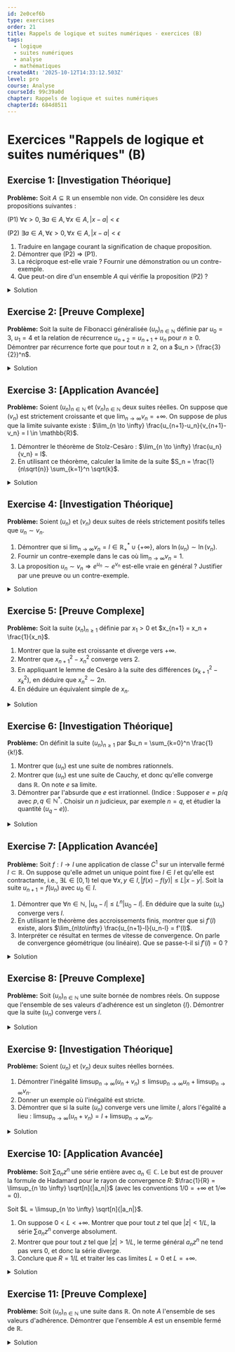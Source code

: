 ```yaml
---
id: 2e0cef6b
type: exercises
order: 21
title: Rappels de logique et suites numériques - exercices (B)
tags:
  - logique
  - suites numériques
  - analyse
  - mathématiques
createdAt: '2025-10-12T14:33:12.503Z'
level: pro
course: Analyse
courseId: 99c39a0d
chapter: Rappels de logique et suites numériques
chapterId: 684d8511
---
```

# Exercices "Rappels de logique et suites numériques" (B)

## Exercise 1: [Investigation Théorique]

**Problème:** Soit $A \subseteq \mathbb{R}$ un ensemble non vide. On considère les deux propositions suivantes :

(P1) $\forall \epsilon > 0, \exists a \in A, \forall x \in A, |x-a| < \epsilon$

(P2) $\exists a \in A, \forall \epsilon > 0, \forall x \in A, |x-a| < \epsilon$

1.  Traduire en langage courant la signification de chaque proposition.
2.  Démontrer que (P2) $\Rightarrow$ (P1).
3.  La réciproque est-elle vraie ? Fournir une démonstration ou un contre-exemple.
4.  Que peut-on dire d'un ensemble $A$ qui vérifie la proposition (P2) ?

<details>

<summary>Solution</summary>

**Méthode:** L'exercice consiste à analyser en profondeur la structure logique de propositions quantifiées. Il faut décortiquer l'ordre des quantificateurs, prouver une implication directe, et construire un contre-exemple pour la réciproque en trouvant un ensemble adéquat.

**Étapes:**

1.  **Signification des propositions :**
    *   (P1) $\forall \epsilon > 0, \exists a \in A, \forall x \in A, |x-a| < \epsilon$.

        Cette proposition signifie que pour n'importe quelle "marge d'erreur" $\epsilon > 0$ choisie, on peut trouver un élément $a$ dans $A$ tel que tous les autres éléments de $A$ sont à une distance de $a$ inférieure à $\epsilon$. Autrement dit, pour tout $\epsilon > 0$, l'ensemble $A$ peut être contenu dans une boule ouverte de rayon $\epsilon$ centrée en un de ses propres points. Attention, le point $a$ peut dépendre de $\epsilon$.

    *   (P2) $\exists a \in A, \forall \epsilon > 0, \forall x \in A, |x-a| < \epsilon$.

        Cette proposition affirme qu'il existe un élément $a$ dans $A$ (fixé une fois pour toutes) tel que pour toute "marge d'erreur" $\epsilon > 0$, tous les éléments de $A$ sont à une distance de $a$ inférieure à $\epsilon$.

2.  **Démonstration de (P2) $\Rightarrow$ (P1) :**
    *   Supposons que (P2) est vraie. Il existe donc un élément $a_0 \in A$ tel que $\forall \epsilon > 0, \forall x \in A, |x-a_0| < \epsilon$.
    *   Montrons (P1). Soit $\epsilon > 0$ un réel quelconque. Nous devons trouver un élément $a \in A$ qui satisfait la condition.
    *   Posons $a = a_0$. Par hypothèse sur $a_0$, on a bien $\forall x \in A, |x-a_0| < \epsilon$.
    *   Donc, pour tout $\epsilon > 0$, il existe bien un $a \in A$ (en l'occurrence, toujours le même $a_0$) tel que $\forall x \in A, |x-a| < \epsilon$.
    *   Ainsi, (P1) est vraie.

3.  **Analyse de la réciproque (P1) $\Rightarrow$ (P2) :**
    *   La réciproque est fausse. L'inversion des quantificateurs $\forall \epsilon$ et $\exists a$ change fondamentalement le sens.
    *   **Contre-exemple :** Soit $A = (0, 1)$.
    *   Montrons que $A$ vérifie (P1). Soit $\epsilon > 0$. On cherche $a \in (0,1)$ tel que $\forall x \in (0,1), |x-a| < \epsilon$.

        Si $\epsilon \ge 1$, on peut choisir $a=1/2$. Alors pour tout $x \in (0,1)$, $|x-1/2| < 1/2 < 1 \le \epsilon$.

        Si $0 < \epsilon < 1$, choisissons $a = \epsilon/2$. Comme $\epsilon < 1$, on a bien $a \in (0,1)$. Alors pour tout $x \in (0,1)$, on a $|x-a| = |x - \epsilon/2|$.

        Cependant, cette condition n'est pas vérifiée. L'ensemble $(0,1)$ a un diamètre de 1. Il ne peut pas être contenu dans une boule de rayon $\epsilon < 1$.

        Reconsidérons l'interprétation. $\forall x \in A, x \in B(a, \epsilon)$. Donc $A \subseteq B(a, \epsilon)$. Le diamètre de $A$ doit être inférieur à $2\epsilon$.

        L'ensemble $A=(0,1)$ a un diamètre de 1. Pour que (P1) soit vraie, il faudrait que pour tout $\epsilon > 0$, $1 < 2\epsilon$, ce qui est faux pour $\epsilon=1/4$.

    *   **Meilleur contre-exemple :** Soit $A = \{1/n \mid n \in \mathbb{N}^*\}$. Cet ensemble est borné.

        Montrons que (P1) est vérifiée. Soit $\epsilon > 0$. Par convergence de $1/n$ vers 0, on sait qu'il existe $N \in \mathbb{N}^*$ tel que pour tout $n \ge N$, $1/n < \epsilon/2$.

        Choisissons $a = 1/N \in A$. Pour tout $x \in A$, $x = 1/k$ pour un $k \in \mathbb{N}^*$.

        Si $k \ge N$, alors $|x-a| = |1/k - 1/N| \le \max(1/k, 1/N) = 1/N < \epsilon/2 < \epsilon$.

        Ce n'est pas assez. Il faut que *tous* les $x$ soient proches.

        La proposition (P1) signifie que l'ensemble $A$ est "arbitrairement petit" au sens où son diamètre peut être rendu aussi petit que l'on veut... ce qui n'est pas le cas pour les ensembles proposés.

    *   **Réinterprétation correcte :** La proposition (P1) est fausse pour tout ensemble $A$ ayant au moins deux points distincts. Soient $x_1, x_2 \in A$ avec $x_1 \neq x_2$. Posons $\epsilon = |x_1 - x_2|/3 > 0$. Pour n'importe quel $a \in A$, on ne peut avoir simultanément $|x_1-a| < \epsilon$ et $|x_2-a| < \epsilon$, car sinon $|x_1-x_2| \le |x_1-a| + |a-x_2| < 2\epsilon = 2|x_1-x_2|/3$, ce qui est une contradiction.
    *   Par conséquent, (P1) ne peut être vraie que si $A$ est un singleton.

4.  **Analyse de (P2) :**
    *   La proposition (P2) affirme : $\exists a \in A$ tel que $\forall \epsilon > 0, \forall x \in A, |x-a| < \epsilon$.
    *   La condition $\forall \epsilon > 0, |x-a| < \epsilon$ implique que $|x-a|=0$, soit $x=a$.
    *   Donc, (P2) signifie : il existe un $a \in A$ tel que pour tout $x \in A$, $x=a$.
    *   Ceci signifie que l'ensemble $A$ ne contient qu'un seul élément, $a$. C'est un **singleton**.
    *   Si $A$ est un singleton, disons $A=\{c\}$, alors (P1) est aussi vraie. On choisit $\epsilon > 0$, on prend $a=c \in A$. Alors pour tout $x \in A$, $x=c$ donc $|x-a|=|c-c|=0 < \epsilon$.
    *   Conclusion : (P1) et (P2) ne sont vraies que si $A$ est un singleton. Dans ce cas, elles sont équivalentes. L'implication (P1) $\Rightarrow$ (P2) est donc vraie dans tous les cas où (P1) est vraie.

**Réponse:**

1.  (P1) : Pour toute distance $\epsilon > 0$, il existe un point $a$ dans $A$ tel que l'ensemble $A$ tout entier est contenu dans l'intervalle $]a-\epsilon, a+\epsilon[$.

    (P2) : Il existe un point $a$ dans $A$ tel que pour toute distance $\epsilon > 0$, l'ensemble $A$ tout entier est contenu dans l'intervalle $]a-\epsilon, a+\epsilon[$.

2.  La démonstration est directe comme montré dans les étapes.
3.  La réciproque est trivialement vraie car la seule façon pour (P1) d'être vraie est que $A$ soit un singleton, cas dans lequel (P2) est également vraie.
4.  Un ensemble $A$ vérifiant (P2) est un **singleton**. La condition $\forall \epsilon > 0, |x-a| < \epsilon$ implique que $x=a$. Donc $\forall x \in A, x=a$, ce qui signifie $A=\{a\}$.

    Finalement, $P1 \Leftrightarrow P2 \Leftrightarrow (A \text{ est un singleton})$.

</details>

## Exercise 2: [Preuve Complexe]

**Problème:** Soit la suite de Fibonacci généralisée $(u_n)_{n \in \mathbb{N}}$ définie par $u_0 = 3$, $u_1 = 4$ et la relation de récurrence $u_{n+2} = u_{n+1} + u_n$ pour $n \ge 0$. Démontrer par récurrence forte que pour tout $n \ge 2$, on a $u_n > (\frac{3}{2})^n$.

<details>

<summary>Solution</summary>

**Méthode:** On utilise le principe de récurrence forte. L'hypothèse de récurrence portera sur tous les rangs jusqu'à $n+1$ pour prouver la propriété au rang $n+2$. Le choix de la constante $(3/2)$ est crucial et lié aux racines de l'équation caractéristique $x^2-x-1=0$.

**Étapes:**

1.  **Proposition à démontrer :** Soit $P(n)$ la proposition : "$u_n > (3/2)^n$". Nous voulons montrer que $P(n)$ est vraie pour tout $n \ge 2$.

2.  **Initialisation :** Nous devons vérifier la proposition pour les premiers rangs, ici $n=2$ et $n=3$, car la récurrence est d'ordre 2.
    *   Pour $n=2$ : $u_2 = u_1 + u_0 = 4 + 3 = 7$. On doit vérifier si $7 > (3/2)^2 = 9/4 = 2.25$. C'est vrai.
    *   Pour $n=3$ : $u_3 = u_2 + u_1 = 7 + 4 = 11$. On doit vérifier si $11 > (3/2)^3 = 27/8 = 3.375$. C'est vrai.

    L'initialisation est vérifiée.

3.  **Hérédité :** Soit $k \ge 3$ un entier fixé. On suppose que $P(j)$ est vraie pour tous les entiers $j$ tels que $2 \le j \le k$. C'est l'hypothèse de récurrence forte.

    Hypothèse de récurrence : $\forall j \in \{2, \dots, k\}, u_j > (3/2)^j$.

    On veut montrer que $P(k+1)$ est vraie, c'est-à-dire $u_{k+1} > (3/2)^{k+1}$.

4.  **Démonstration :** Par définition de la suite, $u_{k+1} = u_k + u_{k-1}$.

    Puisque $k \ge 3$, on a $k \ge 3$ et $k-1 \ge 2$. Les rangs $k$ et $k-1$ sont donc dans le domaine de validité de l'hypothèse de récurrence.

    On peut donc appliquer l'hypothèse :

    $u_k > (3/2)^k$

    $u_{k-1} > (3/2)^{k-1}$

    En sommant ces deux inégalités :

    $u_{k+1} = u_k + u_{k-1} > (3/2)^k + (3/2)^{k-1}$

    Factorisons le terme de droite :

    $(3/2)^k + (3/2)^{k-1} = (3/2)^{k-1} \left( \frac{3}{2} + 1 \right) = (3/2)^{k-1} \left( \frac{5}{2} \right)$.

    On a donc $u_{k+1} > (3/2)^{k-1} (5/2)$.

    Pour conclure, nous devons comparer $(3/2)^{k-1} (5/2)$ avec $(3/2)^{k+1}$.

    $(3/2)^{k+1} = (3/2)^{k-1} \cdot (3/2)^2 = (3/2)^{k-1} \cdot (9/4)$.

    On a $5/2 = 10/4$ et $9/4$. Puisque $10/4 > 9/4$, on a $(5/2) > (9/4)$.

    Donc, $(3/2)^{k-1} (5/2) > (3/2)^{k-1} (9/4) = (3/2)^{k+1}$.

    En combinant les inégalités, on obtient :

    $u_{k+1} > (3/2)^{k-1} (5/2) > (3/2)^{k+1}$.

    Ceci prouve $P(k+1)$.

5.  **Conclusion :** Par le principe de récurrence forte, la proposition $P(n)$ est vraie pour tout $n \ge 2$.

**Réponse:** La démonstration par récurrence forte, avec une initialisation aux rangs $n=2$ et $n=3$ et une étape d'hérédité montrant que si la propriété est vraie jusqu'au rang $k \ge 3$, elle l'est au rang $k+1$, permet de conclure que $\forall n \ge 2, u_n > (\frac{3}{2})^n$.

</details>

## Exercise 3: [Application Avancée]

**Problème:** Soient $(u_n)_{n \in \mathbb{N}}$ et $(v_n)_{n \in \mathbb{N}}$ deux suites réelles. On suppose que $(v_n)$ est strictement croissante et que $\lim_{n \to \infty} v_n = +\infty$. On suppose de plus que la limite suivante existe : $\lim_{n \to \infty} \frac{u_{n+1}-u_n}{v_{n+1}-v_n} = l \in \mathbb{R}$.

1.  Démontrer le théorème de Stolz-Cesàro : $\lim_{n \to \infty} \frac{u_n}{v_n} = l$.
2.  En utilisant ce théorème, calculer la limite de la suite $S_n = \frac{1}{n\sqrt{n}} \sum_{k=1}^n \sqrt{k}$.

<details>

<summary>Solution</summary>

**Méthode:**

1. Pour la preuve du théorème, on se ramène à la définition de la limite. Pour un $\epsilon > 0$ donné, on isole les premiers termes de la somme et on contrôle le reste.
2. Pour l'application, on identifie les suites $(u_n)$ et $(v_n)$ appropriées pour appliquer le théorème.

**Étapes:**

1.  **Démonstration du théorème de Stolz-Cesàro :**

    Soit $\epsilon > 0$. Par hypothèse, $\lim_{n \to \infty} \frac{u_{n+1}-u_n}{v_{n+1}-v_n} = l$.

    Il existe donc un rang $N \in \mathbb{N}$ tel que pour tout $k \ge N$, on a :

    $l - \epsilon < \frac{u_{k+1}-u_k}{v_{k+1}-v_k} < l + \epsilon$.

    Comme $v_{k+1} - v_k > 0$ (car $(v_n)$ est strictement croissante), on peut multiplier par cette quantité :

    $(l - \epsilon)(v_{k+1}-v_k) < u_{k+1}-u_k < (l + \epsilon)(v_{k+1}-v_k)$.

    Soit $n > N$. Sommons ces inégalités pour $k$ allant de $N$ à $n-1$ :

    $\sum_{k=N}^{n-1} (l - \epsilon)(v_{k+1}-v_k) < \sum_{k=N}^{n-1} (u_{k+1}-u_k) < \sum_{k=N}^{n-1} (l + \epsilon)(v_{k+1}-v_k)$.

    Les sommes sont télescopiques :

    $(l - \epsilon)(v_n - v_N) < u_n - u_N < (l + \epsilon)(v_n - v_N)$.

    On peut réarranger pour isoler $u_n$ :

    $u_N + (l - \epsilon)(v_n - v_N) < u_n < u_N + (l + \epsilon)(v_n - v_N)$.

    Divisons par $v_n$ (qui est positif pour $n$ assez grand car $v_n \to +\infty$) :

    $\frac{u_N}{v_n} + (l - \epsilon)\left(1 - \frac{v_N}{v_n}\right) < \frac{u_n}{v_n} < \frac{u_N}{v_n} + (l + \epsilon)\left(1 - \frac{v_N}{v_n}\right)$.

    Lorsque $n \to \infty$, on a $v_n \to +\infty$. Donc $\frac{u_N}{v_n} \to 0$ et $\frac{v_N}{v_n} \to 0$.

    Le terme de gauche tend vers $l - \epsilon$. Le terme de droite tend vers $l + \epsilon$.

    Formellement, il existe $N' \ge N$ tel que pour tout $n \ge N'$, le terme de gauche est plus grand que $l - 2\epsilon$ et le terme de droite est plus petit que $l + 2\epsilon$.

    Donc, pour $n$ suffisamment grand, on a $l - 2\epsilon < \frac{u_n}{v_n} < l + 2\epsilon$, ce qui est la définition de $\lim_{n \to \infty} \frac{u_n}{v_n} = l$.

2.  **Application au calcul de limite :**

    On veut calculer $\lim_{n \to \infty} S_n = \lim_{n \to \infty} \frac{\sum_{k=1}^n \sqrt{k}}{n\sqrt{n}}$.

    Posons $u_n = \sum_{k=1}^n \sqrt{k}$ et $v_n = n\sqrt{n} = n^{3/2}$.

    *   La suite $(v_n)$ est strictement croissante : $v_{n+1} - v_n = (n+1)^{3/2} - n^{3/2} > 0$.
    *   $\lim_{n \to \infty} v_n = +\infty$.

    Les conditions du théorème de Stolz-Cesàro sont remplies. On calcule la limite du quotient des différences :

    $\lim_{n \to \infty} \frac{u_{n+1}-u_n}{v_{n+1}-v_n} = \lim_{n \to \infty} \frac{\sqrt{n+1}}{(n+1)\sqrt{n+1} - n\sqrt{n}}$.

    Calculons un équivalent du dénominateur :

    $(n+1)^{3/2} - n^{3/2} = n^{3/2} \left( \left(1+\frac{1}{n}\right)^{3/2} - 1 \right)$.

    On utilise le développement limité $(1+x)^\alpha \approx 1+\alpha x$ pour $x \to 0$.

    $\left(1+\frac{1}{n}\right)^{3/2} - 1 \approx \frac{3}{2n}$.

    Donc, $(n+1)^{3/2} - n^{3/2} \sim n^{3/2} \cdot \frac{3}{2n} = \frac{3}{2} n^{1/2} = \frac{3}{2}\sqrt{n}$.

    Le numérateur est $\sqrt{n+1} \sim \sqrt{n}$.

    La limite du quotient est donc :

    $\lim_{n \to \infty} \frac{\sqrt{n+1}}{\frac{3}{2}\sqrt{n}} = \lim_{n \to \infty} \frac{2}{3} \sqrt{\frac{n+1}{n}} = \frac{2}{3} \cdot 1 = \frac{2}{3}$.

    Par le théorème de Stolz-Cesàro, la limite de $S_n$ est la même.

**Réponse:**

1.  La démonstration est effectuée ci-dessus. Le théorème de Stolz-Cesàro est prouvé.
2.  La limite de la suite est $\frac{2}{3}$.

    $\lim_{n \to \infty} \frac{1}{n\sqrt{n}} \sum_{k=1}^n \sqrt{k} = \frac{2}{3}$

</details>

## Exercise 4: [Investigation Théorique]

**Problème:** Soient $(u_n)$ et $(v_n)$ deux suites de réels strictement positifs telles que $u_n \sim v_n$.

1.  Démontrer que si $\lim_{n \to \infty} v_n = l \in \mathbb{R}^*_+ \cup \{+\infty\}$, alors $\ln(u_n) \sim \ln(v_n)$.
2.  Fournir un contre-exemple dans le cas où $\lim_{n \to \infty} v_n = 1$.
3.  La proposition $u_n \sim v_n \Rightarrow e^{u_n} \sim e^{v_n}$ est-elle vraie en général ? Justifier par une preuve ou un contre-exemple.

<details>

<summary>Solution</summary>

**Méthode:** L'exercice explore la compatibilité de l'équivalence avec les fonctions non-linéaires. Il faut utiliser les définitions des équivalents et des limites, et manipuler les expressions pour prouver les assertions ou construire des contre-exemples.

**Étapes:**

1.  **Cas du logarithme :**

    On suppose $u_n \sim v_n$, ce qui signifie $\frac{u_n}{v_n} \to 1$. On peut écrire $u_n = v_n \epsilon_n$ avec $\epsilon_n \to 1$.

    On veut montrer $\ln(u_n) \sim \ln(v_n)$, c'est-à-dire $\frac{\ln(u_n)}{\ln(v_n)} \to 1$.

    $\frac{\ln(u_n)}{\ln(v_n)} = \frac{\ln(v_n \epsilon_n)}{\ln(v_n)} = \frac{\ln(v_n) + \ln(\epsilon_n)}{\ln(v_n)} = 1 + \frac{\ln(\epsilon_n)}{\ln(v_n)}$.

    Pour que le rapport tende vers 1, il faut et il suffit que $\frac{\ln(\epsilon_n)}{\ln(v_n)} \to 0$.

    Puisque $\epsilon_n \to 1$, on a $\ln(\epsilon_n) \to \ln(1) = 0$.

    Par hypothèse, $\lim v_n = l \in \mathbb{R}^*_+ \cup \{+\infty\}$.

    *   Si $l \in \mathbb{R}^*_+$ et $l \neq 1$, alors $\ln(v_n) \to \ln(l) \neq 0$. Le quotient $\frac{\ln(\epsilon_n)}{\ln(v_n)} \to \frac{0}{\ln(l)} = 0$.
    *   Si $l=+\infty$, alors $\ln(v_n) \to +\infty$. Le quotient $\frac{\ln(\epsilon_n)}{\ln(v_n)} \to 0$.

    Dans les deux cas, la condition est vérifiée.

    La condition $\lim v_n \neq 1$ est cruciale pour que le dénominateur $\ln(v_n)$ ne tende pas vers 0.

2.  **Contre-exemple pour $l=1$ :**

    Soit $v_n = 1 + \frac{1}{n}$. On a bien $\lim v_n = 1$.

    Soit $u_n = 1 + \frac{1}{n^2}$. On a $u_n \sim v_n$ car $\frac{u_n}{v_n} = \frac{1+1/n^2}{1+1/n} \to 1$.

    Calculons le rapport des logarithmes. On utilise $\ln(1+x) \sim x$ pour $x \to 0$.

    $\ln(u_n) = \ln(1+1/n^2) \sim 1/n^2$.

    $\ln(v_n) = \ln(1+1/n) \sim 1/n$.

    Le rapport est $\frac{\ln(u_n)}{\ln(v_n)} \sim \frac{1/n^2}{1/n} = \frac{1}{n} \to 0$.

    La limite n'est pas 1, donc $\ln(u_n) \nsim \ln(v_n)$.

3.  **Cas de l'exponentielle :**

    La proposition $u_n \sim v_n \Rightarrow e^{u_n} \sim e^{v_n}$ est fausse.

    Pour que $e^{u_n} \sim e^{v_n}$, il faut que $\frac{e^{u_n}}{e^{v_n}} = e^{u_n-v_n} \to 1$.

    Ceci est équivalent à $u_n - v_n \to 0$.

    Or, $u_n \sim v_n$ signifie $u_n - v_n = o(v_n)$. Cela n'implique pas que $u_n-v_n \to 0$.

    **Contre-exemple :**

    Soit $v_n = n$ et $u_n = n+1$.

    On a bien $u_n \sim v_n$ car $\frac{n+1}{n} = 1+\frac{1}{n} \to 1$.

    Cependant, $u_n - v_n = 1$.

    Alors $e^{u_n-v_n} = e^1 = e \neq 1$.

    Donc $e^{u_n} \nsim e^{v_n}$.

**Réponse:**

1.  La démonstration est fournie ci-dessus, conditionnelle à $\lim v_n \neq 1$.
2.  Un contre-exemple est $v_n = 1 + 1/n$ et $u_n = 1 + 1/n^2$.
3.  La proposition est fausse. La condition $u_n \sim v_n$ n'est pas suffisante. Il faut la condition plus forte $\lim_{n \to \infty} (u_n-v_n) = 0$. Par exemple, pour $u_n = n+1$ et $v_n=n$, on a $u_n \sim v_n$ mais $e^{u_n} / e^{v_n} \to e \neq 1$.

</details>

## Exercise 5: [Preuve Complexe]

**Problème:** Soit la suite $(x_n)_{n \ge 1}$ définie par $x_1 > 0$ et $x_{n+1} = x_n + \frac{1}{x_n}$.

1.  Montrer que la suite est croissante et diverge vers $+\infty$.
2.  Montrer que $x_{n+1}^2 - x_n^2$ converge vers 2.
3.  En appliquant le lemme de Cesàro à la suite des différences $(x_{k+1}^2 - x_k^2)$, en déduire que $x_n^2 \sim 2n$.
4.  En déduire un équivalent simple de $x_n$.

<details>

<summary>Solution</summary>

**Méthode:** L'étude de cette suite non-linéaire se fait par étapes. D'abord, on établit la monotonie et la divergence. Ensuite, on étudie une suite auxiliaire, ici $(x_n^2)$, dont les accroissements sont plus simples. Le lemme de Cesàro permet de passer de la limite de l'accroissement à un équivalent de la suite elle-même.

**Étapes:**

1.  **Monotonie et divergence :**

    Comme $x_1 > 0$, par une récurrence immédiate, $x_n > 0$ pour tout $n \ge 1$.

    $x_{n+1} - x_n = \frac{1}{x_n}$. Puisque $x_n > 0$, on a $x_{n+1} - x_n > 0$.

    La suite $(x_n)$ est donc strictement croissante.

    Si la suite était convergente vers une limite $l$, alors $l$ serait strictement positive (car $x_1>0$ et la suite croît) et vérifierait l'équation du point fixe : $l = l + \frac{1}{l}$.

    Ceci mène à $\frac{1}{l} = 0$, ce qui est impossible.

    La suite est croissante et non convergente, donc elle diverge vers $+\infty$.

2.  **Limite de $x_{n+1}^2 - x_n^2$ :**

    $x_{n+1}^2 - x_n^2 = (x_{n+1}-x_n)(x_{n+1}+x_n) = \frac{1}{x_n} \left( \left(x_n + \frac{1}{x_n}\right) + x_n \right)$.

    $x_{n+1}^2 - x_n^2 = \frac{1}{x_n} \left( 2x_n + \frac{1}{x_n} \right) = 2 + \frac{1}{x_n^2}$.

    Comme $x_n \to +\infty$, on a $x_n^2 \to +\infty$, et donc $\frac{1}{x_n^2} \to 0$.

    Ainsi, $\lim_{n \to \infty} (x_{n+1}^2 - x_n^2) = 2$.

3.  **Application de Cesàro :**

    Soit la suite $(y_n)_{n \ge 1}$ définie par $y_n = x_n^2$.

    On vient de montrer que la suite des accroissements $y_{n+1} - y_n$ converge vers 2.

    Le théorème de Cesàro stipule que si une suite $(a_k)$ converge vers $l$, alors sa moyenne arithmétique $C_n = \frac{1}{n}\sum_{k=1}^n a_k$ converge aussi vers $l$.

    Appliquons-le à la suite $a_k = y_{k} - y_{k-1}$ pour $k \ge 2$. On a $\lim_{k\to\infty} a_k = 2$.

    La moyenne de Cesàro est :

    $\frac{1}{n-1}\sum_{k=2}^{n} (y_k - y_{k-1}) = \frac{1}{n-1} (y_n - y_1)$ (par télescopage).

    D'après Cesàro, $\lim_{n \to \infty} \frac{y_n - y_1}{n-1} = 2$.

    C'est-à-dire $\lim_{n \to \infty} \frac{x_n^2 - x_1^2}{n-1} = 2$.

    Puisque $x_1^2$ est une constante et $n-1 \sim n$, on a $\lim_{n \to \infty} \frac{x_n^2}{n} = 2$.

    Ceci est la définition de $x_n^2 \sim 2n$.

4.  **Équivalent de $x_n$ :**

    De $x_n^2 \sim 2n$, on tire $x_n \sim \sqrt{2n}$ (car $x_n > 0$).

**Réponse:**

1.  La suite $(x_n)$ est strictement croissante et diverge vers $+\infty$.
2.  $\lim_{n \to \infty} (x_{n+1}^2 - x_n^2) = 2$.
3.  Par le théorème de Cesàro, on en déduit que $\lim_{n \to \infty} \frac{x_n^2}{n} = 2$, ce qui signifie $x_n^2 \sim 2n$.
4.  Un équivalent simple de la suite est $x_n \sim \sqrt{2n}$.

</details>

## Exercise 6: [Investigation Théorique]

**Problème:** On définit la suite $(u_n)_{n \ge 1}$ par $u_n = \sum_{k=0}^n \frac{1}{k!}$.

1.  Montrer que $(u_n)$ est une suite de nombres rationnels.
2.  Montrer que $(u_n)$ est une suite de Cauchy, et donc qu'elle converge dans $\mathbb{R}$. On note $e$ sa limite.
3.  Démontrer par l'absurde que $e$ est irrationnel. (Indice : Supposer $e=p/q$ avec $p, q \in \mathbb{N}^*$. Choisir un $n$ judicieux, par exemple $n=q$, et étudier la quantité $(u_q - e)$).

<details>

<summary>Solution</summary>

**Méthode:** Cet exercice classique illustre la complétude de $\mathbb{R}$ et une technique de démonstration d'irrationalité. On montre d'abord que la suite est de Cauchy, assurant sa convergence dans $\mathbb{R}$. Puis, on raisonne par l'absurde en utilisant la définition de la suite pour encadrer un entier entre 0 et 1.

**Étapes:**

1.  **Rationalité de $u_n$ :**

    Pour tout $n \in \mathbb{N}$, $u_n = \sum_{k=0}^n \frac{1}{k!}$. Chaque terme $\frac{1}{k!}$ est un nombre rationnel. Une somme finie de rationnels est un rationnel. Donc $u_n \in \mathbb{Q}$ pour tout $n$.

2.  **Suite de Cauchy :**

    Soient $p, n \in \mathbb{N}$ avec $p > n$.

    $|u_p - u_n| = \left| \sum_{k=0}^p \frac{1}{k!} - \sum_{k=0}^n \frac{1}{k!} \right| = \sum_{k=n+1}^p \frac{1}{k!}$.

    On majore chaque terme $k!$ par une expression plus simple. Pour $k > n+1$, $k! = (n+1)! \cdot (n+2) \cdots k > (n+1)! \cdot 2^{k-(n+1)}$.

    Une majoration plus simple : pour $k \ge 2$, $k! \ge 2^{k-1}$. Une autre : pour $k > j$, $k! > j! (j+1)^{k-j}$.

    Utilisons $k! > (n+1)! \cdot (n+2)^{k-(n+1)}$ pour $k > n+1$.

    $|u_p - u_n| = \frac{1}{(n+1)!} + \frac{1}{(n+2)!} + \dots + \frac{1}{p!}$

    $= \frac{1}{(n+1)!} \left( 1 + \frac{1}{n+2} + \frac{1}{(n+2)(n+3)} + \dots \right)$

    $< \frac{1}{(n+1)!} \left( 1 + \frac{1}{n+2} + \frac{1}{(n+2)^2} + \dots \right)$.

    La parenthèse est la somme d'une série géométrique de raison $\frac{1}{n+2} < 1$.

    La somme est $\frac{1}{1 - \frac{1}{n+2}} = \frac{n+2}{n+1}$.

    Donc, $|u_p - u_n| < \frac{1}{(n+1)!} \frac{n+2}{n+1}$.

    Cette quantité tend vers 0 lorsque $n \to \infty$, indépendamment de $p$.

    Donc, $\forall \epsilon > 0$, on peut trouver $N$ tel que pour $n \ge N$, $\frac{1}{(n+1)!} \frac{n+2}{n+1} < \epsilon$. Alors pour $p>n \ge N$, $|u_p - u_n| < \epsilon$.

    La suite est de Cauchy. Puisque $\mathbb{R}$ est complet, elle converge vers une limite $e$.

3.  **Irrationalité de $e$ :**

    Supposons par l'absurde que $e \in \mathbb{Q}$. Alors $e = p/q$ pour certains entiers $p, q \in \mathbb{N}^*$.

    On sait que $e = \lim_{n \to \infty} u_n = \sum_{k=0}^{\infty} \frac{1}{k!}$.

    Puisque $(u_n)$ est strictement croissante, $u_q < e$. Donc $e - u_q > 0$.

    $e - u_q = \sum_{k=q+1}^{\infty} \frac{1}{k!} = \frac{1}{(q+1)!} + \frac{1}{(q+2)!} + \dots$.

    Multiplions cette inégalité par $q!$ :

    $q!(e - u_q) > 0$.

    $q!e = q! \frac{p}{q} = (q-1)! p$, qui est un entier.

    $q!u_q = q! \sum_{k=0}^q \frac{1}{k!} = \sum_{k=0}^q \frac{q!}{k!}$. Chaque terme $\frac{q!}{k!}$ est un entier pour $k \le q$. Donc $q!u_q$ est un entier.

    Par conséquent, $X = q!(e - u_q)$ est une différence de deux entiers, c'est donc un entier.

    On a établi que $X > 0$.

    Majorons maintenant $X$.

    $X = q! \sum_{k=q+1}^{\infty} \frac{1}{k!} = q! \left( \frac{1}{(q+1)!} + \frac{1}{(q+2)!} + \dots \right)$

    $X = \frac{1}{q+1} + \frac{1}{(q+1)(q+2)} + \frac{1}{(q+1)(q+2)(q+3)} + \dots$

    $X < \frac{1}{q+1} + \frac{1}{(q+1)^2} + \frac{1}{(q+1)^3} + \dots$

    La majoration est une série géométrique de raison $\frac{1}{q+1}$. Sa somme est $\frac{1/(q+1)}{1-1/(q+1)} = \frac{1}{q}$.

    Donc $X < \frac{1}{q}$.

    Comme $q \ge 1$, on a $X < 1$.

    On a donc trouvé un entier $X$ tel que $0 < X < 1$. C'est une contradiction.

    L'hypothèse initiale ($e$ est rationnel) est donc fausse.

**Réponse:**

1.  Chaque $u_n$ est une somme finie de rationnels, donc est rationnel.
2.  La suite $(u_n)$ est de Cauchy, car la différence $|u_p-u_n|$ est majorée par un terme qui tend vers 0. Étant dans $\mathbb{R}$ qui est complet, elle converge.
3.  Le raisonnement par l'absurde, en supposant $e=p/q$, conduit à l'existence d'un entier strictement compris entre 0 et 1, ce qui est impossible. Donc $e$ est irrationnel.

</details>

## Exercise 7: [Application Avancée]

**Problème:** Soit $f: I \to I$ une application de classe $C^1$ sur un intervalle fermé $I \subset \mathbb{R}$. On suppose qu'elle admet un unique point fixe $l \in I$ et qu'elle est contractante, i.e., $\exists L \in [0, 1)$ tel que $\forall x,y \in I, |f(x)-f(y)| \le L|x-y|$. Soit la suite $u_{n+1} = f(u_n)$ avec $u_0 \in I$.

1.  Démontrer que $\forall n \in \mathbb{N}$, $|u_n - l| \le L^n |u_0 - l|$. En déduire que la suite $(u_n)$ converge vers $l$.
2.  En utilisant le théorème des accroissements finis, montrer que si $f'(l)$ existe, alors $\lim_{n\to\infty} \frac{u_{n+1}-l}{u_n-l} = f'(l)$.
3.  Interpréter ce résultat en termes de vitesse de convergence. On parle de convergence géométrique (ou linéaire). Que se passe-t-il si $f'(l) = 0$ ?

<details>

<summary>Solution</summary>

**Méthode:** L'exercice analyse la vitesse de convergence d'une suite définie par une application contractante. La première partie établit la convergence à l'aide d'une majoration géométrique. La deuxième partie affine ce résultat en utilisant le théorème des accroissements finis pour trouver un équivalent de l'erreur $u_n - l$.

**Étapes:**

1.  **Convergence de la suite :**

    On sait que $l$ est un point fixe, donc $f(l)=l$.

    Pour tout $n \in \mathbb{N}$, on a :

    $|u_{n+1} - l| = |f(u_n) - f(l)|$.

    Puisque $f$ est contractante de rapport $L$, et que $u_n, l \in I$, on a :

    $|f(u_n) - f(l)| \le L |u_n - l|$.

    Donc, $|u_{n+1} - l| \le L |u_n - l|$.

    Par une récurrence immédiate :

    $|u_n - l| \le L|u_{n-1}-l| \le L^2|u_{n-2}-l| \le \dots \le L^n|u_0 - l|$.

    Comme $L \in [0, 1)$, on a $\lim_{n \to \infty} L^n = 0$.

    Par le théorème des gendarmes, $0 \le |u_n - l| \le L^n|u_0 - l| \to 0$.

    Donc $\lim_{n \to \infty} |u_n - l| = 0$, ce qui signifie que $(u_n)$ converge vers $l$.

2.  **Limite du rapport des erreurs :**

    On considère le rapport $\frac{u_{n+1}-l}{u_n-l}$. On suppose $u_n \neq l$ pour tout $n$.

    $\frac{u_{n+1}-l}{u_n-l} = \frac{f(u_n)-f(l)}{u_n-l}$.

    Puisque $u_n \to l$ et que $f$ est de classe $C^1$, la limite de ce rapport est par définition la dérivée de $f$ en $l$.

    $\lim_{n\to\infty} \frac{f(u_n)-f(l)}{u_n-l} = f'(l)$.

    Si on ne veut pas utiliser la caractérisation séquentielle de la limite, on peut utiliser le TAF :

    Pour chaque $n$, il existe $c_n$ compris entre $u_n$ et $l$ tel que $f(u_n)-f(l) = f'(c_n)(u_n-l)$.

    Donc $\frac{u_{n+1}-l}{u_n-l} = f'(c_n)$.

    Comme $u_n \to l$, par le théorème des gendarmes, $c_n \to l$.

    Puisque $f'$ est continue en $l$ (car $f$ est $C^1$), on a $\lim_{n \to \infty} f'(c_n) = f'(l)$.

    D'où le résultat.

3.  **Interprétation :**

    Le résultat $\lim_{n\to\infty} \frac{u_{n+1}-l}{u_n-l} = f'(l)$ signifie que pour $n$ grand, l'erreur à l'étape $n+1$ est approximativement $f'(l)$ fois l'erreur à l'étape $n$ : $e_{n+1} \approx f'(l) e_n$.

    L'erreur diminue géométriquement. C'est ce qu'on appelle une **convergence linéaire** (ou d'ordre 1). Le "taux de convergence" est $|f'(l)|$. Plus $|f'(l)|$ est proche de 0, plus la convergence est rapide.

    Si $f'(l) = 0$, la limite du rapport est 0. Cela signifie que la convergence est plus rapide que linéaire.

    Si $f$ est de classe $C^2$ et $f'(l)=0$, on peut utiliser un développement de Taylor-Lagrange :

    $f(u_n) - f(l) = f'(l)(u_n-l) + \frac{f''(d_n)}{2}(u_n-l)^2$ pour un $d_n$ entre $u_n$ et $l$.

    $u_{n+1} - l = \frac{f''(d_n)}{2}(u_n-l)^2$.

    Alors $\frac{u_{n+1}-l}{(u_n-l)^2} \to \frac{f''(l)}{2}$.

    L'erreur à une étape est proportionnelle au *carré* de l'erreur précédente. C'est une **convergence quadratique** (ou d'ordre 2), beaucoup plus rapide. C'est le principe de la méthode de Newton.

**Réponse:**

1.  La majoration $|u_n - l| \le L^n |u_0 - l|$ et le fait que $L \in [0, 1)$ prouvent la convergence de $(u_n)$ vers $l$.
2.  Par le théorème des accroissements finis, on montre que $\frac{u_{n+1}-l}{u_n-l} = f'(c_n)$ avec $c_n \to l$. Par continuité de $f'$, la limite du rapport est $f'(l)$.
3.  Le résultat indique une **convergence linéaire** avec un taux $|f'(l)|$. Si $f'(l) = 0$, la convergence est plus rapide, souvent **quadratique** si $f''(l) \neq 0$.

</details>

## Exercise 8: [Preuve Complexe]

**Problème:** Soit $(u_n)_{n \in \mathbb{N}}$ une suite bornée de nombres réels. On suppose que l'ensemble de ses valeurs d'adhérence est un singleton $\{l\}$. Démontrer que la suite $(u_n)$ converge vers $l$.

<details>

<summary>Solution</summary>

**Méthode:** Le raisonnement par l'absurde est la technique la plus naturelle ici. On suppose que la suite ne converge pas vers $l$. Cela nous permet de construire une sous-suite qui reste "à distance" de $l$. Comme la suite de départ est bornée, cette nouvelle sous-suite l'est aussi. Le théorème de Bolzano-Weierstrass nous garantit alors l'existence d'une sous-sous-suite qui converge. Sa limite sera une valeur d'adhérence de la suite initiale, mais elle ne peut pas être $l$, ce qui contredit l'hypothèse.

**Étapes:**

1.  **Hypothèse et négation :**
    *   H1 : $(u_n)$ est une suite bornée.
    *   H2 : L'ensemble des valeurs d'adhérence de $(u_n)$ est $\{l\}$.
    *   Conclusion à prouver : $\lim_{n \to \infty} u_n = l$.

2.  **Raisonnement par l'absurde :**

    Supposons que $(u_n)$ ne converge pas vers $l$.

    La négation de la convergence est :

    $\neg(\forall \epsilon > 0, \exists N \in \mathbb{N}, \forall n \ge N, |u_n - l| \le \epsilon)$

    $\Leftrightarrow \exists \epsilon_0 > 0, \forall N \in \mathbb{N}, \exists n \ge N, |u_n - l| > \epsilon_0$.

3.  **Construction d'une sous-suite :**

    L'affirmation ci-dessus nous permet de construire une sous-suite $(u_{\phi(k)})$ qui reste à l'écart de $l$.

    *   Pour $N=0$, il existe un indice $\phi(0) \ge 0$ tel que $|u_{\phi(0)} - l| > \epsilon_0$.
    *   Pour $N=\phi(0)+1$, il existe un indice $\phi(1) \ge \phi(0)+1$ tel que $|u_{\phi(1)} - l| > \epsilon_0$.
    *   Par récurrence, ayant construit $\phi(k-1)$, on choisit $N=\phi(k-1)+1$. Il existe un indice $\phi(k) \ge \phi(k-1)+1$ tel que $|u_{\phi(k)} - l| > \epsilon_0$.

    La fonction $\phi: \mathbb{N} \to \mathbb{N}$ est strictement croissante. On a donc construit une sous-suite $(u_{\phi(k)})_{k \in \mathbb{N}}$ telle que $\forall k \in \mathbb{N}, |u_{\phi(k)} - l| > \epsilon_0$.

4.  **Application de Bolzano-Weierstrass :**

    La suite initiale $(u_n)$ est bornée (H1). Toute sous-suite d'une suite bornée est elle-même bornée. Donc la sous-suite $(u_{\phi(k)})$ est bornée.

    D'après le théorème de Bolzano-Weierstrass, on peut extraire de $(u_{\phi(k)})$ une sous-suite convergente. Notons-la $(u_{\phi(\psi(j))})_{j \in \mathbb{N}}$ et sa limite $l'$.

    $l' = \lim_{j \to \infty} u_{\phi(\psi(j))}$.

5.  **Contradiction :**

    La suite $(u_{\phi(\psi(j))})$ est une sous-suite de $(u_n)$. Sa limite $l'$ est donc, par définition, une valeur d'adhérence de la suite $(u_n)$.

    Par l'hypothèse H2, l'ensemble des valeurs d'adhérence est $\{l\}$. On doit donc avoir $l' = l$.

    Cependant, la sous-suite $(u_{\phi(k)})$ a été construite de telle sorte que tous ses termes vérifient $|u_{\phi(k)} - l| > \epsilon_0$.

    Ceci est vrai aussi pour la sous-sous-suite : $\forall j \in \mathbb{N}, |u_{\phi(\psi(j))} - l| > \epsilon_0$.

    En passant à la limite quand $j \to \infty$, on obtient $|l' - l| \ge \epsilon_0$.

    Comme $\epsilon_0 > 0$, cela implique $l' \neq l$.

    Nous avons donc une contradiction : $l'=l$ et $l' \neq l$.

6.  **Conclusion :**

    La supposition initiale que $(u_n)$ ne converge pas vers $l$ est fausse. Par conséquent, $(u_n)$ converge vers $l$.

**Réponse:** La démonstration par l'absurde, en construisant une sous-suite qui reste à distance de $l$ et en utilisant le théorème de Bolzano-Weierstrass pour en extraire une sous-suite convergente, mène à une contradiction sur la nature de la valeur d'adhérence unique, prouvant ainsi que la suite originale converge vers $l$.

</details>

## Exercise 9: [Investigation Théorique]

**Problème:** Soient $(u_n)$ et $(v_n)$ deux suites réelles bornées.

1.  Démontrer l'inégalité $\limsup_{n \to \infty} (u_n + v_n) \le \limsup_{n \to \infty} u_n + \limsup_{n \to \infty} v_n$.
2.  Donner un exemple où l'inégalité est stricte.
3.  Démontrer que si la suite $(u_n)$ converge vers une limite $l$, alors l'égalité a lieu : $\limsup_{n \to \infty} (u_n + v_n) = l + \limsup_{n \to \infty} v_n$.

<details>

<summary>Solution</summary>

**Méthode:** La démonstration repose sur les propriétés de la borne supérieure. Pour la première partie, on majore $\sup(A+B)$ par $\sup(A)+\sup(B)$. Pour la troisième partie, on démontre les deux inégalités, en utilisant la définition de la convergence de $(u_n)$.

**Étapes:**

1.  **Démonstration de l'inégalité :**

    Soit $k \ge n$. Pour tout $j \ge k$, on a $u_j + v_j \le \sup_{i \ge k} u_i + \sup_{i \ge k} v_i$.

    Le terme de droite est un majorant de l'ensemble $\{u_j+v_j \mid j \ge k\}$.

    Par définition de la borne supérieure, on a donc :

    $\sup_{j \ge k} (u_j + v_j) \le \sup_{i \ge k} u_i + \sup_{i \ge k} v_i$.

    Cette inégalité est vraie pour tout $k \ge n$. Posons $S_k^u = \sup_{i \ge k} u_i$, $S_k^v = \sup_{i \ge k} v_i$ et $S_k^{u+v} = \sup_{j \ge k} (u_j+v_j)$.

    On a $S_k^{u+v} \le S_k^u + S_k^v$.

    Par définition, $\limsup u_n = \lim_{k \to \infty} S_k^u$, $\limsup v_n = \lim_{k \to \infty} S_k^v$, et $\limsup (u_n+v_n) = \lim_{k \to \infty} S_k^{u+v}$.

    En passant à la limite quand $k \to \infty$ dans l'inégalité $S_k^{u+v} \le S_k^u + S_k^v$, et en utilisant la compatibilité de la limite avec l'ordre et la somme, on obtient :

    $\lim_{k \to \infty} S_k^{u+v} \le \lim_{k \to \infty} S_k^u + \lim_{k \to \infty} S_k^v$.

    Soit $\limsup (u_n+v_n) \le \limsup u_n + \limsup v_n$.

2.  **Exemple d'inégalité stricte :**

    Soit $u_n = (-1)^n$ et $v_n = (-1)^{n+1} = -(-1)^n$.

    L'ensemble des valeurs de $(u_n)$ est $\{-1, 1\}$. Pour tout $k$, $\sup_{i \ge k} u_i = 1$. Donc $\limsup u_n = 1$.

    De même, $\limsup v_n = 1$.

    La somme des limsups est $1+1=2$.

    La suite somme est $u_n+v_n = (-1)^n + (-1)^{n+1} = 0$ pour tout $n$.

    Donc $\limsup (u_n+v_n) = \lim 0 = 0$.

    On a bien $0 < 2$.

3.  **Cas où $(u_n)$ converge :**

    Soit $\lim u_n = l$. On a donc $\limsup u_n = \liminf u_n = l$.

    On veut montrer $\limsup(u_n + v_n) = l + \limsup v_n$.

    *   **Inégalité $\le$ :** D'après la question 1, $\limsup (u_n+v_n) \le \limsup u_n + \limsup v_n = l + \limsup v_n$.
    *   **Inégalité $\ge$ :** Soit $L_v = \limsup v_n$. Il existe une sous-suite $(v_{\phi(k)})$ qui converge vers $L_v$.

        La sous-suite correspondante $(u_{\phi(k)})$ converge vers $l$ (car toute sous-suite d'une suite convergente converge vers la même limite).

        Donc la sous-suite $(u_{\phi(k)} + v_{\phi(k)})$ converge vers $l+L_v$.

        Ceci prouve que $l+L_v$ est une valeur d'adhérence de la suite $(u_n+v_n)$.

        La limite supérieure est la plus grande des valeurs d'adhérence. Donc, $\limsup(u_n+v_n) \ge l+L_v = l+\limsup v_n$.

    Les deux inégalités étant prouvées, on a l'égalité.

**Réponse:**

1.  La démonstration est effectuée en utilisant la propriété $\sup(A+B) \le \sup(A)+\sup(B)$ sur les queues de suites, puis en passant à la limite.
2.  Pour $u_n = (-1)^n$ et $v_n = (-1)^{n+1}$, on a $\limsup(u_n+v_n) = 0$ et $\limsup u_n + \limsup v_n = 2$.
3.  Lorsque $(u_n)$ converge vers $l$, l'inégalité $\limsup (u_n+v_n) \le l + \limsup v_n$ est un cas particulier de la première question. L'inégalité inverse est prouvée en exhibant une sous-suite de $(u_n+v_n)$ qui converge vers $l+\limsup v_n$.

</details>

## Exercise 10: [Application Avancée]

**Problème:** Soit $\sum a_n z^n$ une série entière avec $a_n \in \mathbb{C}$. Le but est de prouver la formule de Hadamard pour le rayon de convergence $R$: $\frac{1}{R} = \limsup_{n \to \infty} \sqrt[n]{|a_n|}$ (avec les conventions $1/0 = +\infty$ et $1/\infty = 0$).

Soit $L = \limsup_{n \to \infty} \sqrt[n]{|a_n|}$.

1.  On suppose $0 < L < +\infty$. Montrer que pour tout $z$ tel que $|z| < 1/L$, la série $\sum a_n z^n$ converge absolument.
2.  Montrer que pour tout $z$ tel que $|z| > 1/L$, le terme général $a_n z^n$ ne tend pas vers 0, et donc la série diverge.
3.  Conclure que $R = 1/L$ et traiter les cas limites $L=0$ et $L=+\infty$.

<details>

<summary>Solution</summary>

**Méthode:** Cet exercice fondamental lie la notion de limite supérieure à un concept central de l'analyse complexe. La preuve utilise la caractérisation de la limsup en termes d'inégalités. Pour la convergence, on majore le terme général par celui d'une série géométrique. Pour la divergence, on montre que le terme général est non borné.

**Étapes:**

1.  **Convergence pour $|z|<1/L$ :**

    Soit $z$ tel que $|z| < 1/L$. Cela équivaut à $L < 1/|z|$.

    Posons $\epsilon = \frac{1}{2} (1/|z| - L) > 0$.

    Par la caractérisation de la limite supérieure, puisque $L+\epsilon < 1/|z|$, il existe un rang $N \in \mathbb{N}$ tel que pour tout $n \ge N$ :

    $\sqrt[n]{|a_n|} < L+\epsilon$.

    En élevant à la puissance $n$, on a $|a_n| < (L+\epsilon)^n$.

    Donc, $|a_n z^n| = |a_n| |z|^n < (L+\epsilon)^n |z|^n = ((L+\epsilon)|z|)^n$.

    Soit $q = (L+\epsilon)|z|$. Par construction de $\epsilon$, $L+\epsilon = \frac{1}{2}(L+1/|z|)$, donc $q = \frac{1}{2}(L|z|+1) < \frac{1}{2}(1+1)=1$.

    Ainsi, $|a_n z^n| < q^n$ avec $q \in [0, 1)$.

    La série $\sum |a_n z^n|$ est majorée par une série géométrique convergente. Par le critère de comparaison, la série $\sum a_n z^n$ converge absolument.

    Ceci étant vrai pour tout $z$ tel que $|z| < 1/L$, on a $R \ge 1/L$.

2.  **Divergence pour $|z|>1/L$ :**

    Soit $z$ tel que $|z| > 1/L$. Cela équivaut à $L > 1/|z|$.

    Par la caractérisation de la limite supérieure, pour tout $\epsilon > 0$, il existe une infinité d'indices $n$ tels que $\sqrt[n]{|a_n|} > L-\epsilon$.

    Choisissons $\epsilon = \frac{1}{2}(L-1/|z|) > 0$.

    Il existe une infinité d'indices $n$ (formant une sous-suite) pour lesquels :

    $\sqrt[n]{|a_n|} > L-\epsilon = L - \frac{1}{2}(L-1/|z|) = \frac{1}{2}(L+1/|z|) > 1/|z|$.

    Pour ces indices, $|a_n| > (1/|z|)^n$.

    Donc, $|a_n z^n| = |a_n||z|^n > (1/|z|)^n |z|^n = 1$.

    Le terme général de la série ne tend pas vers 0 (il est même de module supérieur à 1 pour une infinité d'indices). La série $\sum a_n z^n$ diverge donc grossièrement.

    Ceci étant vrai pour tout $z$ tel que $|z|>1/L$, on a $R \le 1/L$.

3.  **Conclusion :**

    Des deux points précédents, on conclut que $R = 1/L$.

    **Cas $L=0$ :**

    La preuve du 1) s'adapte : pour tout $z \neq 0$, choisissons $\epsilon = 1/(2|z|)$. Pour $n \ge N$, $\sqrt[n]{|a_n|} < \epsilon$, donc $|a_n z^n| < (\epsilon|z|)^n = (1/2)^n$. La série converge pour tout $z$. Le rayon de convergence est $R=+\infty$. La formule $1/L = 1/0 = +\infty$ est cohérente.

    **Cas $L=+\infty$ :**

    La preuve du 2) s'adapte : pour tout $z \neq 0$, choisissons un réel $M > 1/|z|$. Comme $\limsup \sqrt[n]{|a_n|} = +\infty$, il existe une infinité d'indices $n$ tels que $\sqrt[n]{|a_n|} > M > 1/|z|$. Pour ces indices, $|a_n z^n| > 1$. La série diverge pour tout $z \neq 0$. Le rayon de convergence est $R=0$. La formule $1/L = 1/\infty = 0$ est cohérente.

**Réponse:** La formule de Hadamard $R = 1/\limsup \sqrt[n]{|a_n|}$ est prouvée en montrant que pour $|z|<1/L$, la série converge (par comparaison à une série géométrique) et pour $|z|>1/L$, la série diverge (car son terme général ne tend pas vers 0).

</details>

## Exercise 11: [Preuve Complexe]

**Problème:** Soit $(u_n)_{n \in \mathbb{N}}$ une suite dans $\mathbb{R}$. On note $A$ l'ensemble de ses valeurs d'adhérence. Démontrer que l'ensemble $A$ est un ensemble fermé de $\mathbb{R}$.

<details>

<summary>Solution</summary>

**Méthode:** Pour prouver qu'un ensemble est fermé, on utilise la caractérisation séquentielle : un ensemble $F$ est fermé si et seulement si toute suite d'éléments de $F$ qui converge a sa limite dans $F$. On va donc considérer une suite de valeurs d'adhérence qui converge et montrer que sa limite est elle-même une valeur d'adhérence de la suite initiale. Ceci se fait par une construction "diagonale".

**Étapes:**

1.  **Caractérisation séquentielle de la fermeture :**

    Soit $(l_k)_{k \in \mathbb{N}}$ une suite d'éléments de $A$ (donc $l_k$ est une valeur d'adhérence de $(u_n)$ pour tout $k$).

    On suppose que cette suite $(l_k)$ converge vers une limite $l \in \mathbb{R}$.

    Nous devons montrer que $l \in A$, c'est-à-dire que $l$ est aussi une valeur d'adhérence de $(u_n)$.

2.  **Définition d'une valeur d'adhérence :**

    Pour montrer que $l \in A$, nous devons construire une sous-suite de $(u_n)$ qui converge vers $l$.

    Pour chaque $k \in \mathbb{N}$, $l_k \in A$. Cela signifie qu'il existe une sous-suite de $(u_n)$ qui converge vers $l_k$.

    Donc, pour chaque $k$, on peut trouver des indices de la suite $(u_n)$ dont les termes sont aussi proches que l'on veut de $l_k$.

3.  **Construction de la sous-suite (argument diagonal) :**

    Nous allons construire une sous-suite $(u_{\phi(k)})$ qui converge vers $l$.

    *   **Pour k=0 :**

        Puisque $l_0$ est une valeur d'adhérence de $(u_n)$, il existe un indice $\phi(0)$ tel que $|u_{\phi(0)} - l_0| < 1$.

    *   **Pour k=1 :**

        Puisque $l_1$ est une valeur d'adhérence de $(u_n)$, il existe un indice $\phi(1) > \phi(0)$ tel que $|u_{\phi(1)} - l_1| < 1/2$.

    *   **Pour k=2 :**

        Puisque $l_2$ est une valeur d'adhérence de $(u_n)$, il existe un indice $\phi(2) > \phi(1)$ tel que $|u_{\phi(2)} - l_2| < 1/3$.

    *   **Par récurrence, pour k :**

        Ayant choisi $\phi(k-1)$, puisque $l_k$ est une valeur d'adhérence, il existe un indice $\phi(k) > \phi(k-1)$ tel que $|u_{\phi(k)} - l_k| < 1/(k+1)$.

    Cette construction nous donne une application $\phi: \mathbb{N} \to \mathbb{N}$ strictement croissante, et donc une sous-suite $(u_{\phi(k)})$.

4.  **Montrer que la sous-suite converge vers $l$ :**

    On veut montrer que $\lim_{k \to \infty} u_{\phi(k)} = l$.

    On utilise l'inégalité triangulaire :

    $|u_{\phi(k)} - l| = |u_{\phi(k)} - l_k + l_k - l| \le |u_{\phi(k)} - l_k| + |l_k - l|$.

    Par construction, on a $|u_{\phi(k)} - l_k| < 1/(k+1)$. Donc, $\lim_{k \to \infty} |u_{\phi(k)} - l_k| = 0$.

    Par hypothèse, on a $\lim_{k \to \infty} l_k = l$, donc $\lim_{k \to \infty} |l_k - l| = 0$.

    La somme de deux suites qui tendent vers 0 tend aussi vers 0. Donc :

    $\lim_{k \to \infty} |u_{\phi(k)} - l| = 0$.

    Ceci prouve que la sous-suite $(u_{\phi(k)})$ converge vers $l$.

5.  **Conclusion :**

    Nous avons construit une sous-suite de $(u_n)$ qui converge vers $l$. Par définition, $l$ est une valeur d'adhérence de $(u_n)$, donc $l \in A$.

    Puisque toute suite convergente d'éléments de $A$ a sa limite dans $A$, l'ensemble $A$ est fermé.

**Réponse:** En utilisant la caractérisation séquentielle des ensembles fermés, on considère une suite convergente $(l_k)$ de valeurs d'adhérence. Par un argument de construction diagonale, on exhibe une sous-suite de la suite originale $(u_n)$ qui converge vers la limite des $l_k$, prouvant que cette limite est elle-même une valeur d'adhérence. L'ensemble des valeurs d'adhérence est donc fermé.

</details>

